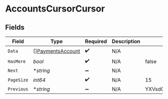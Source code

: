 # AccountsCursorCursor


## Fields

| Field                                                       | Type                                                        | Required                                                    | Description                                                 | Example                                                     |
| ----------------------------------------------------------- | ----------------------------------------------------------- | ----------------------------------------------------------- | ----------------------------------------------------------- | ----------------------------------------------------------- |
| `Data`                                                      | [][PaymentsAccount](../../models/shared/paymentsaccount.md) | :heavy_check_mark:                                          | N/A                                                         |                                                             |
| `HasMore`                                                   | *bool*                                                      | :heavy_check_mark:                                          | N/A                                                         | false                                                       |
| `Next`                                                      | **string*                                                   | :heavy_minus_sign:                                          | N/A                                                         |                                                             |
| `PageSize`                                                  | *int64*                                                     | :heavy_check_mark:                                          | N/A                                                         | 15                                                          |
| `Previous`                                                  | **string*                                                   | :heavy_minus_sign:                                          | N/A                                                         | YXVsdCBhbmQgYSBtYXhpbXVtIG1heF9yZXN1bHRzLol=                |